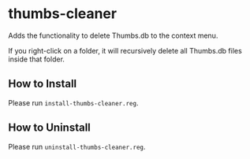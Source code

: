 # thumbs-cleaner

Adds the functionality to delete Thumbs.db to the context menu.

If you right-click on a folder, it will recursively delete all Thumbs.db files inside that folder.

## How to Install

Please run `install-thumbs-cleaner.reg`.

## How to Uninstall

Please run `uninstall-thumbs-cleaner.reg`.
